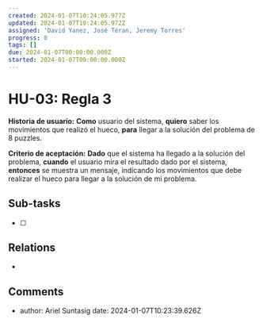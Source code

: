 ```yaml
---
created: 2024-01-07T10:24:05.977Z
updated: 2024-01-07T10:24:05.972Z
assigned: 'David Yanez, José Téran, Jeremy Torres'
progress: 0
tags: []
due: 2024-01-07T00:00:00.000Z
started: 2024-01-07T00:00:00.000Z
---
```


# HU-03: Regla 3

**Historia de usuario:**    **Como** usuario del sistema, **quiero** saber los movimientos que realizó el hueco, **para** llegar a la solución del problema de 8 puzzles.                  
                                                                                                
**Criterio de aceptación:**  **Dado** que el sistema ha llegado a la solución del problema, **cuando** el usuario mira el resultado dado por el sistema, **entonces** se muestra un mensaje, indicando los movimientos que debe realizar el hueco para llegar a la solución de mi problema.

## Sub-tasks

- [ ] 

## Relations

- [](.md)

## Comments

- author: Ariel Suntasig
  date: 2024-01-07T10:23:39.626Z
  

